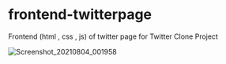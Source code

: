 # frontend-twitterpage
Frontend (html , css , js) of twitter page for Twitter Clone Project

![Screenshot_20210804_001958](tweeet.png) </br>


